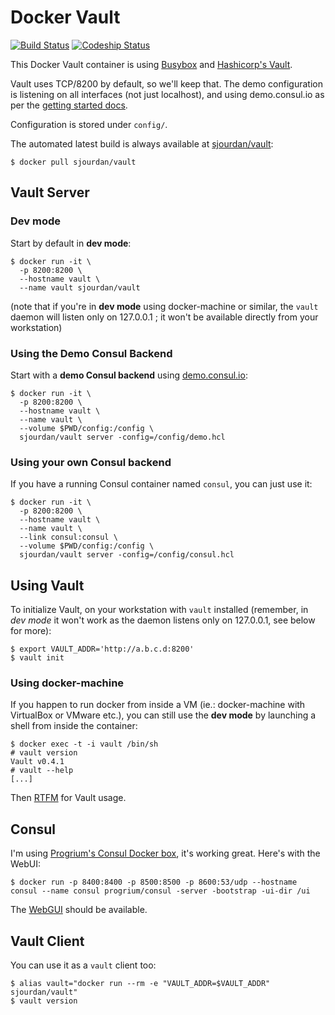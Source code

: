# Docker Vault

[![Build Status](https://travis-ci.org/sjourdan/docker-vault.svg?branch=master)](https://travis-ci.org/sjourdan/docker-vault)
[![Codeship Status](https://codeship.com/projects/134543/status?branch=master)](https://codeship.com/projects/134543/status?branch=master)

This Docker Vault container is using [Busybox](https://registry.hub.docker.com/u/progrium/busybox/) and [Hashicorp's Vault](https://vaultproject.io/).

Vault uses TCP/8200 by default, so we'll keep that. The demo configuration is listening on all interfaces (not just localhost), and using demo.consul.io as per the [getting started docs](https://vaultproject.io/intro/getting-started/deploy.html).

Configuration is stored under `config/`.

The automated latest build is always available at [sjourdan/vault](https://registry.hub.docker.com/u/sjourdan/vault/):

    $ docker pull sjourdan/vault

## Vault Server

### Dev mode

Start by default in **dev mode**:

    $ docker run -it \
      -p 8200:8200 \
      --hostname vault \
      --name vault sjourdan/vault

(note that if you're in **dev mode** using docker-machine or similar, the `vault` daemon will listen only on 127.0.0.1 ; it won't be available directly from your workstation)

### Using the Demo Consul Backend

Start with a **demo Consul backend** using [demo.consul.io](https://demo.consul.io):

    $ docker run -it \
      -p 8200:8200 \
      --hostname vault \
      --name vault \
      --volume $PWD/config:/config \
      sjourdan/vault server -config=/config/demo.hcl

### Using your own Consul backend

If you have a running Consul container named `consul`, you can just use it:

    $ docker run -it \
      -p 8200:8200 \
      --hostname vault \
      --name vault \
      --link consul:consul \
      --volume $PWD/config:/config \
      sjourdan/vault server -config=/config/consul.hcl

## Using Vault

To initialize Vault, on your workstation with `vault` installed (remember, in _dev mode_ it won't work as the daemon listens only on 127.0.0.1, see below for more):

    $ export VAULT_ADDR='http://a.b.c.d:8200'
    $ vault init

### Using docker-machine

If you happen to run docker from inside a VM (ie.: docker-machine with VirtualBox or VMware etc.), you can still use the **dev mode** by launching a shell from inside the container:

```
$ docker exec -t -i vault /bin/sh
# vault version
Vault v0.4.1
# vault --help
[...]
```

Then [RTFM](https://vaultproject.io/intro/getting-started/first-secret.html) for Vault usage.

## Consul

I'm using [Progrium's Consul Docker box](https://github.com/gliderlabs/docker-consul), it's working great.
Here's with the WebUI:

    $ docker run -p 8400:8400 -p 8500:8500 -p 8600:53/udp --hostname consul --name consul progrium/consul -server -bootstrap -ui-dir /ui

The [WebGUI](http://a.b.c.d:8500/) should be available.

## Vault Client

You can use it as a `vault` client too:

    $ alias vault="docker run --rm -e "VAULT_ADDR=$VAULT_ADDR" sjourdan/vault"
    $ vault version
